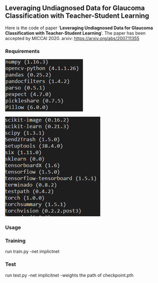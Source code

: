 ## Leveraging Undiagnosed Data for Glaucoma Classification with Teacher-Student Learning

Here is the code of paper '**Leveraging Undiagnosed Data for Glaucoma Classification with Teacher-Student Learning**'. The paper has been accepted by MICCAI 2020.
arxiv: https://arxiv.org/abs/2007.11355

### Requirements

![image-20200420153752369](https://github.com/WuJunde/Semi-supervised-Glaucoma-Detection/blob/main/image-20200420153752369.png)

![image-20200420153826997](https://github.com/WuJunde/Semi-supervised-Glaucoma-Detection/blob/main/image-20200420153826997.png)


### Usage

### Training

run train.py -net implictnet 

### Test

run test.py -net implicitnet -weights the path of checkpoint.pth

